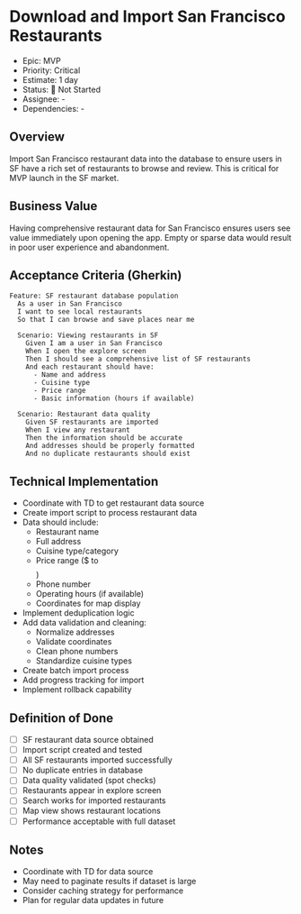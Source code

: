 # Download and Import San Francisco Restaurants

- Epic: MVP
- Priority: Critical
- Estimate: 1 day
- Status: 🔴 Not Started
- Assignee: -
- Dependencies: -

## Overview
Import San Francisco restaurant data into the database to ensure users in SF have a rich set of restaurants to browse and review. This is critical for MVP launch in the SF market.

## Business Value
Having comprehensive restaurant data for San Francisco ensures users see value immediately upon opening the app. Empty or sparse data would result in poor user experience and abandonment.

## Acceptance Criteria (Gherkin)
```gherkin
Feature: SF restaurant database population
  As a user in San Francisco
  I want to see local restaurants
  So that I can browse and save places near me

  Scenario: Viewing restaurants in SF
    Given I am a user in San Francisco
    When I open the explore screen
    Then I should see a comprehensive list of SF restaurants
    And each restaurant should have:
      - Name and address
      - Cuisine type
      - Price range
      - Basic information (hours if available)

  Scenario: Restaurant data quality
    Given SF restaurants are imported
    When I view any restaurant
    Then the information should be accurate
    And addresses should be properly formatted
    And no duplicate restaurants should exist
```

## Technical Implementation
- Coordinate with TD to get restaurant data source
- Create import script to process restaurant data
- Data should include:
  - Restaurant name
  - Full address
  - Cuisine type/category  
  - Price range ($ to $$$$)
  - Phone number
  - Operating hours (if available)
  - Coordinates for map display
- Implement deduplication logic
- Add data validation and cleaning:
  - Normalize addresses
  - Validate coordinates
  - Clean phone numbers
  - Standardize cuisine types
- Create batch import process
- Add progress tracking for import
- Implement rollback capability

## Definition of Done
- [ ] SF restaurant data source obtained
- [ ] Import script created and tested
- [ ] All SF restaurants imported successfully
- [ ] No duplicate entries in database
- [ ] Data quality validated (spot checks)
- [ ] Restaurants appear in explore screen
- [ ] Search works for imported restaurants
- [ ] Map view shows restaurant locations
- [ ] Performance acceptable with full dataset

## Notes
- Coordinate with TD for data source
- May need to paginate results if dataset is large
- Consider caching strategy for performance
- Plan for regular data updates in future